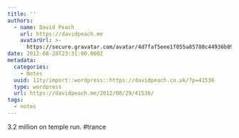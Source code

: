 ```yaml
---
title: ''
authors:
  - name: David Peach
    url: https://davidpeach.me
    avatarUrl: >-
      https://secure.gravatar.com/avatar/4d7faf5eee1f055a85788c44936b8995eaab6dfb004e7854ec747ccb272e91ee?s=96&d=mm&r=g
date: 2012-08-28T23:31:00.000Z
metadata:
  categories:
    - Notes
  uuid: 11ty/import::wordpress::https://davidpeach.co.uk/?p=41536
  type: wordpress
  url: https://davidpeach.me/2012/08/29/41536/
tags:
  - notes
---
```

3.2 million on temple run. #trance